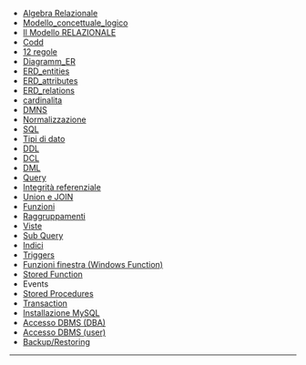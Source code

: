 

- [Algebra Relazionale]()
- [Modello_concettuale_logico]()
- [Il Modello RELAZIONALE]()
- [Codd]()
- [12 regole]()
- [Diagramm_ER]()
- [ERD_entities]()
- [ERD_attributes]()
- [ERD_relations]()
- [cardinalita]()
- [DMNS]()
- [Normalizzazione]()
- [SQL]()
- [Tipi di dato]()
- [DDL]()
- [DCL]()
- [DML]()
- [Query]()
- [Integrità referenziale]()
- [Union e JOIN]()
- [Funzioni]()
- [Raggruppamenti]()
- [Viste]()
- [Sub Query]()
- [Indici]()
- [Triggers]()
- [Funzioni finestra (Windows Function)]()
- [Stored Function]()
- Events
- [Stored Procedures]()
- [Transaction]()
- [Installazione MySQL]()
- [Accesso DBMS (DBA)]()
- [Accesso DBMS (user)]()
- [Backup/Restoring]()

---